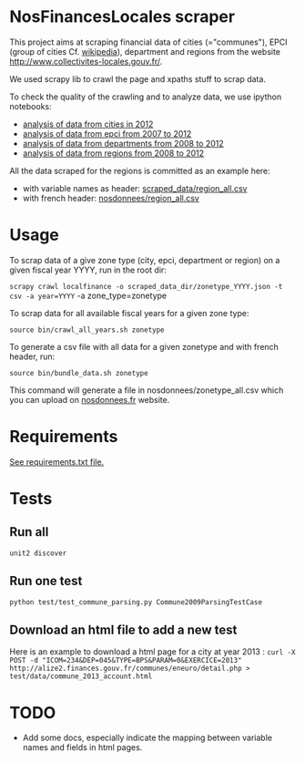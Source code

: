 NosFinancesLocales scraper
=========

This project aims at scraping financial data of cities (="communes"), EPCI
(group of cities Cf. [wikipedia](http://fr.wikipedia.org/wiki/%C3%89tablissement_public_de_coop%C3%A9ration_intercommunale)), department and regions from the website
http://www.collectivites-locales.gouv.fr/.

We used scrapy lib to crawl the page and xpaths stuff to scrap data.

To check the quality of the crawling and to analyze data, we use ipython
notebooks:
 * [analysis of data from cities in 2012](http://nbviewer.ipython.org/urls/raw.github.com/fmassot/localgouv_scraper/master/notebooks/localgouvdata_analysis.ipynb)
 * [analysis of data from epci from 2007 to 2012](http://nbviewer.ipython.org/urls/raw.github.com/fmassot/localgouv_scraper/master/notebooks/epcidata_analysis.ipynb)
 * [analysis of data from departments from 2008 to 2012](http://nbviewer.ipython.org/urls/raw.github.com/fmassot/localgouv_scraper/master/notebooks/department_analysis.ipynb)
 * [analysis of data from regions from 2008 to 2012](http://nbviewer.ipython.org/urls/raw.github.com/fmassot/localgouv_scraper/master/notebooks/region_analysis.ipynb)


All the data scraped for the regions is committed as an example here:
 * with variable names as header: [scraped_data/region_all.csv](scraped_data/region_all.csv)
 * with french header: [nosdonnees/region_all.csv](nosdonnees/region_all.csv)


Usage
=====

To scrap data of a give zone type (city, epci, department or region) on a given fiscal
year YYYY, run in the root dir:

`scrapy crawl localfinance -o scraped_data_dir/zonetype_YYYY.json -t csv -a year=YYYY` -a zone_type=zonetype

To scrap data for all available fiscal years for a given zone type:

`source bin/crawl_all_years.sh zonetype`

To generate a csv file with all data for a given zonetype and with french
header, run:

`source bin/bundle_data.sh zonetype`

This command will generate a file in nosdonnees/zonetype_all.csv which you can
upload on [nosdonnees.fr](http://www.nosdonnees.fr) website.



Requirements
===========
[See requirements.txt file.](requirements.txt)


Tests
=====

## Run all
`unit2 discover`

## Run one test
`python test/test_commune_parsing.py Commune2009ParsingTestCase`

## Download an html file to add a new test
Here is an example to download a html page for a city at year 2013 :
`curl -X POST -d "ICOM=234&DEP=045&TYPE=BPS&PARAM=0&EXERCICE=2013" http://alize2.finances.gouv.fr/communes/eneuro/detail.php > test/data/commune_2013_account.html`


TODO
====
 * Add some docs, especially indicate the mapping between variable names and
   fields in html pages.


